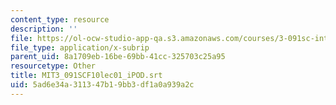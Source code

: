 ```yaml
---
content_type: resource
description: ''
file: https://ol-ocw-studio-app-qa.s3.amazonaws.com/courses/3-091sc-introduction-to-solid-state-chemistry-fall-2010/5ad6e34a311347b19bb3df1a0a939a2c_MIT3_091SCF10lec01_iPOD.srt
file_type: application/x-subrip
parent_uid: 8a1709eb-16be-69bb-41cc-325703c25a95
resourcetype: Other
title: MIT3_091SCF10lec01_iPOD.srt
uid: 5ad6e34a-3113-47b1-9bb3-df1a0a939a2c
---
```


